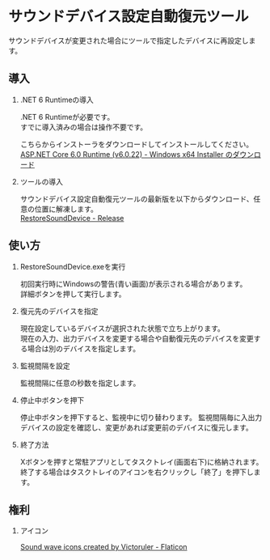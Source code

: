# サウンドデバイス設定自動復元ツール

サウンドデバイスが変更された場合にツールで指定したデバイスに再設定します。

## 導入

1. .NET 6 Runtimeの導入

   .NET 6 Runtimeが必要です。  
   すでに導入済みの場合は操作不要です。

   こちらからインストーラをダウンロードしてインストールしてください。  
   [ASP.NET Core 6.0 Runtime (v6.0.22) - Windows x64 Installer のダウンロード](https://dotnet.microsoft.com/ja-jp/download/dotnet/thank-you/runtime-aspnetcore-6.0.22-windows-x64-installer)

2. ツールの導入

   サウンドデバイス設定自動復元ツールの最新版を以下からダウンロード、任意の位置に解凍します。  
   [RestoreSoundDevice - Release](https://github.com/rinjugatla/RestoreSoundDevice/releases)

## 使い方

1. RestoreSoundDevice.exeを実行

   初回実行時にWindowsの警告(青い画面)が表示される場合があります。  
   詳細ボタンを押して実行します。

2. 復元先のデバイスを指定

   現在設定しているデバイスが選択された状態で立ち上がります。  
   現在の入力、出力デバイスを変更する場合や自動復元先のデバイスを変更する場合は別のデバイスを指定します。

3. 監視間隔を設定

   監視間隔に任意の秒数を指定します。  

4. 停止中ボタンを押下

   停止中ボタンを押下すると、監視中に切り替わります。
   監視間隔毎に入出力デバイスの設定を確認し、変更があれば変更前のデバイスに復元します。

5. 終了方法

   Xボタンを押すと常駐アプリとしてタスクトレイ(画面右下)に格納されます。
   終了する場合はタスクトレイのアイコンを右クリックし「終了」を押下します。

## 権利

1. アイコン

   [Sound wave icons created by Victoruler - Flaticon](https://www.flaticon.com/free-icons/sound-wave)
